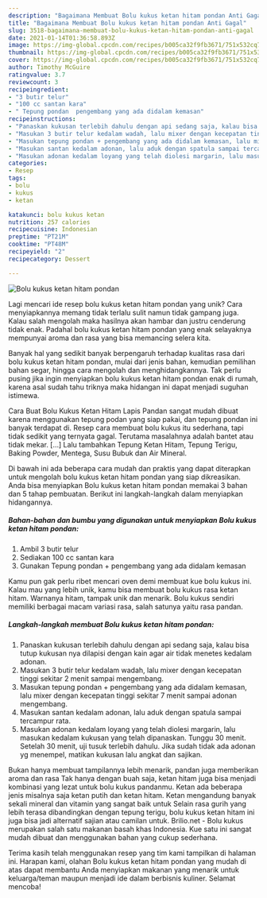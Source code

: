 ```yaml
---
description: "Bagaimana Membuat Bolu kukus ketan hitam pondan Anti Gagal"
title: "Bagaimana Membuat Bolu kukus ketan hitam pondan Anti Gagal"
slug: 3518-bagaimana-membuat-bolu-kukus-ketan-hitam-pondan-anti-gagal
date: 2021-01-14T01:36:58.893Z
image: https://img-global.cpcdn.com/recipes/b005ca32f9fb3671/751x532cq70/bolu-kukus-ketan-hitam-pondan-foto-resep-utama.jpg
thumbnail: https://img-global.cpcdn.com/recipes/b005ca32f9fb3671/751x532cq70/bolu-kukus-ketan-hitam-pondan-foto-resep-utama.jpg
cover: https://img-global.cpcdn.com/recipes/b005ca32f9fb3671/751x532cq70/bolu-kukus-ketan-hitam-pondan-foto-resep-utama.jpg
author: Timothy McGuire
ratingvalue: 3.7
reviewcount: 3
recipeingredient:
- "3 butir telur"
- "100 cc santan kara"
- " Tepung pondan  pengembang yang ada didalam kemasan"
recipeinstructions:
- "Panaskan kukusan terlebih dahulu dengan api sedang saja, kalau bisa tutup kukusan nya dilapisi dengan kain agar air tidak menetes kedalam adonan."
- "Masukan 3 butir telur kedalam wadah, lalu mixer dengan kecepatan tinggi sekitar 2 menit sampai mengembang."
- "Masukan tepung pondan + pengembang yang ada didalam kemasan, lalu mixer dengan kecepatan tinggi sekitar 7 menit sampai adonan mengembang."
- "Masukan santan kedalam adonan, lalu aduk dengan spatula sampai tercampur rata."
- "Masukan adonan kedalam loyang yang telah diolesi margarin, lalu masukan kedalam kukusan yang telah dipanaskan. Tunggu 30 menit. Setelah 30 menit, uji tusuk terlebih dahulu. Jika sudah tidak ada adonan yg menempel, matikan kukusan lalu angkat dan sajikan."
categories:
- Resep
tags:
- bolu
- kukus
- ketan

katakunci: bolu kukus ketan 
nutrition: 257 calories
recipecuisine: Indonesian
preptime: "PT21M"
cooktime: "PT48M"
recipeyield: "2"
recipecategory: Dessert

---
```



![Bolu kukus ketan hitam pondan](https://img-global.cpcdn.com/recipes/b005ca32f9fb3671/751x532cq70/bolu-kukus-ketan-hitam-pondan-foto-resep-utama.jpg)

Lagi mencari ide resep bolu kukus ketan hitam pondan yang unik? Cara menyiapkannya memang tidak terlalu sulit namun tidak gampang juga. Kalau salah mengolah maka hasilnya akan hambar dan justru cenderung tidak enak. Padahal bolu kukus ketan hitam pondan yang enak selayaknya mempunyai aroma dan rasa yang bisa memancing selera kita.

Banyak hal yang sedikit banyak berpengaruh terhadap kualitas rasa dari bolu kukus ketan hitam pondan, mulai dari jenis bahan, kemudian pemilihan bahan segar, hingga cara mengolah dan menghidangkannya. Tak perlu pusing jika ingin menyiapkan bolu kukus ketan hitam pondan enak di rumah, karena asal sudah tahu triknya maka hidangan ini dapat menjadi suguhan istimewa.

Cara Buat Bolu Kukus Ketan Hitam Lapis Pandan sangat mudah dibuat karena menggunakan tepung podan yang siap pakai, dan tepung pondan ini banyak terdapat di. Resep cara membuat bolu kukus itu sederhana, tapi tidak sedikit yang ternyata gagal. Terutama masalahnya adalah bantet atau tidak mekar. […] Lalu tambahkan Tepung Ketan Hitam, Tepung Terigu, Baking Powder, Mentega, Susu Bubuk dan Air Mineral.


Di bawah ini ada beberapa cara mudah dan praktis yang dapat diterapkan untuk mengolah bolu kukus ketan hitam pondan yang siap dikreasikan. Anda bisa menyiapkan Bolu kukus ketan hitam pondan memakai 3 bahan dan 5 tahap pembuatan. Berikut ini langkah-langkah dalam menyiapkan hidangannya.

<!--inarticleads1-->

##### Bahan-bahan dan bumbu yang digunakan untuk menyiapkan Bolu kukus ketan hitam pondan:

1. Ambil 3 butir telur
1. Sediakan 100 cc santan kara
1. Gunakan  Tepung pondan + pengembang yang ada didalam kemasan


Kamu pun gak perlu ribet mencari oven demi membuat kue bolu kukus ini. Kalau mau yang lebih unik, kamu bisa membuat bolu kukus rasa ketan hitam. Warnanya hitam, tampak unik dan menarik. Bolu kukus sendiri memiliki berbagai macam variasi rasa, salah satunya yaitu rasa pandan. 

<!--inarticleads2-->

##### Langkah-langkah membuat Bolu kukus ketan hitam pondan:

1. Panaskan kukusan terlebih dahulu dengan api sedang saja, kalau bisa tutup kukusan nya dilapisi dengan kain agar air tidak menetes kedalam adonan.
1. Masukan 3 butir telur kedalam wadah, lalu mixer dengan kecepatan tinggi sekitar 2 menit sampai mengembang.
1. Masukan tepung pondan + pengembang yang ada didalam kemasan, lalu mixer dengan kecepatan tinggi sekitar 7 menit sampai adonan mengembang.
1. Masukan santan kedalam adonan, lalu aduk dengan spatula sampai tercampur rata.
1. Masukan adonan kedalam loyang yang telah diolesi margarin, lalu masukan kedalam kukusan yang telah dipanaskan. Tunggu 30 menit. Setelah 30 menit, uji tusuk terlebih dahulu. Jika sudah tidak ada adonan yg menempel, matikan kukusan lalu angkat dan sajikan.


Bukan hanya membuat tampilannya lebih menarik, pandan juga memberikan aroma dan rasa Tak hanya dengan buah saja, ketan hitam juga bisa menjadi kombinasi yang lezat untuk bolu kukus pandanmu. Ketan ada beberapa jenis misalnya saja ketan putih dan ketan hitam. Ketan mengandung banyak sekali mineral dan vitamin yang sangat baik untuk Selain rasa gurih yang lebih terasa dibandingkan dengan tepung terigu, bolu kukus ketan hitam ini juga bisa jadi alternatif sajian atau camilan untuk. Brilio.net - Bolu kukus merupakan salah satu makanan basah khas Indonesia. Kue satu ini sangat mudah dibuat dan menggunakan bahan yang cukup sederhana. 

Terima kasih telah menggunakan resep yang tim kami tampilkan di halaman ini. Harapan kami, olahan Bolu kukus ketan hitam pondan yang mudah di atas dapat membantu Anda menyiapkan makanan yang menarik untuk keluarga/teman maupun menjadi ide dalam berbisnis kuliner. Selamat mencoba!

